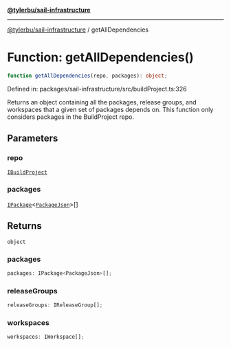 [**@tylerbu/sail-infrastructure**](../README.md)

***

[@tylerbu/sail-infrastructure](../README.md) / getAllDependencies

# Function: getAllDependencies()

```ts
function getAllDependencies(repo, packages): object;
```

Defined in: packages/sail-infrastructure/src/buildProject.ts:326

Returns an object containing all the packages, release groups, and workspaces that a given set of packages depends
on. This function only considers packages in the BuildProject repo.

## Parameters

### repo

[`IBuildProject`](../interfaces/IBuildProject.md)

### packages

[`IPackage`](../interfaces/IPackage.md)\<[`PackageJson`](../type-aliases/PackageJson.md)\>[]

## Returns

`object`

### packages

```ts
packages: IPackage<PackageJson>[];
```

### releaseGroups

```ts
releaseGroups: IReleaseGroup[];
```

### workspaces

```ts
workspaces: IWorkspace[];
```
